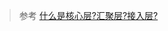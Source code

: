 

> 参考 [什么是核心层?汇聚层?接入层?](https://zhidao.baidu.com/question/14043360.html?word=&fr=wenda_ala&device=mobile&ssid=0&from=1022560v&uid=0&pu=usm@2,sz@320_1001,ta@iphone_2_9.0_24_76.0&bd_page_type=1&baiduid=84068ABBDAA8AC922BE7354873622B74&tj=wenda_1_0_10_l1)
